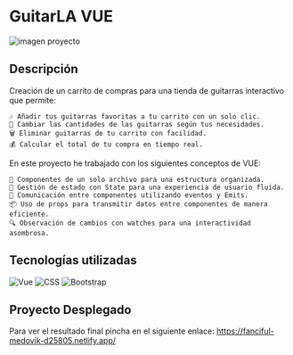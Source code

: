 # GuitarLA VUE

<image src="public\guitarLA-readme.jpg" alt="imagen proyecto"/>

## Descripción

Creación de un carrito de compras para una tienda de guitarras interactivo que permite:

    🎶 Añadir tus guitarras favoritas a tu carrito con un solo clic.
    🔄 Cambiar las cantidades de las guitarras según tus necesidades.
    🗑️ Eliminar guitarras de tu carrito con facilidad.
    💰 Calcular el total de tu compra en tiempo real.

En este proyecto he trabajado con los siguientes conceptos de VUE:

    🌟 Componentes de un solo archivo para una estructura organizada.
    🔄 Gestión de estado con State para una experiencia de usuario fluida.
    🚀 Comunicación entre componentes utilizando eventos y Emits.
    📦 Uso de props para transmitir datos entre componentes de manera eficiente.
    🔍 Observación de cambios con watches para una interactividad asombrosa.

## Tecnologías utilizadas

![Vue](https://img.shields.io/badge/Vue.js-35495E?style=for-the-badge&logo=vue.js&logoColor=4FC08D)
![CSS](	https://img.shields.io/badge/CSS-239120?&style=for-the-badge&logo=css3&logoColor=white)
![Bootstrap](https://img.shields.io/badge/Bootstrap-563D7C?style=for-the-badge&logo=bootstrap&logoColor=white)

## Proyecto Desplegado

Para ver el resultado final pincha en el siguiente enlace: https://fanciful-medovik-d25805.netlify.app/